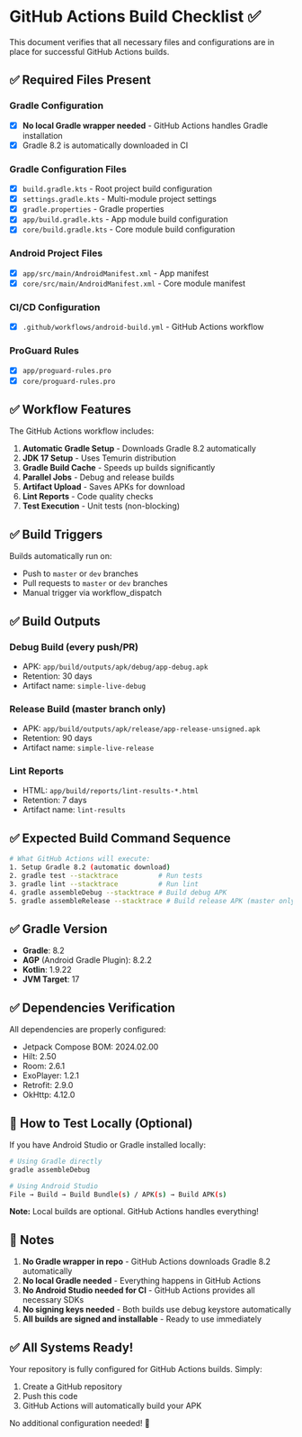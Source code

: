 # GitHub Actions Build Checklist ✅

This document verifies that all necessary files and configurations are in place for successful GitHub Actions builds.

## ✅ Required Files Present

### Gradle Configuration
- [x] **No local Gradle wrapper needed** - GitHub Actions handles Gradle installation
- [x] Gradle 8.2 is automatically downloaded in CI

### Gradle Configuration Files
- [x] `build.gradle.kts` - Root project build configuration
- [x] `settings.gradle.kts` - Multi-module project settings
- [x] `gradle.properties` - Gradle properties
- [x] `app/build.gradle.kts` - App module build configuration
- [x] `core/build.gradle.kts` - Core module build configuration

### Android Project Files
- [x] `app/src/main/AndroidManifest.xml` - App manifest
- [x] `core/src/main/AndroidManifest.xml` - Core module manifest

### CI/CD Configuration
- [x] `.github/workflows/android-build.yml` - GitHub Actions workflow

### ProGuard Rules
- [x] `app/proguard-rules.pro`
- [x] `core/proguard-rules.pro`

## ✅ Workflow Features

The GitHub Actions workflow includes:

1. **Automatic Gradle Setup** - Downloads Gradle 8.2 automatically
2. **JDK 17 Setup** - Uses Temurin distribution
3. **Gradle Build Cache** - Speeds up builds significantly
4. **Parallel Jobs** - Debug and release builds
5. **Artifact Upload** - Saves APKs for download
6. **Lint Reports** - Code quality checks
7. **Test Execution** - Unit tests (non-blocking)

## ✅ Build Triggers

Builds automatically run on:
- Push to `master` or `dev` branches
- Pull requests to `master` or `dev` branches
- Manual trigger via workflow_dispatch

## ✅ Build Outputs

### Debug Build (every push/PR)
- APK: `app/build/outputs/apk/debug/app-debug.apk`
- Retention: 30 days
- Artifact name: `simple-live-debug`

### Release Build (master branch only)
- APK: `app/build/outputs/apk/release/app-release-unsigned.apk`
- Retention: 90 days
- Artifact name: `simple-live-release`

### Lint Reports
- HTML: `app/build/reports/lint-results-*.html`
- Retention: 7 days
- Artifact name: `lint-results`

## ✅ Expected Build Command Sequence

```bash
# What GitHub Actions will execute:
1. Setup Gradle 8.2 (automatic download)
2. gradle test --stacktrace          # Run tests
3. gradle lint --stacktrace          # Run lint
4. gradle assembleDebug --stacktrace # Build debug APK
5. gradle assembleRelease --stacktrace # Build release APK (master only)
```

## ✅ Gradle Version

- **Gradle**: 8.2
- **AGP** (Android Gradle Plugin): 8.2.2
- **Kotlin**: 1.9.22
- **JVM Target**: 17

## ✅ Dependencies Verification

All dependencies are properly configured:
- Jetpack Compose BOM: 2024.02.00
- Hilt: 2.50
- Room: 2.6.1
- ExoPlayer: 1.2.1
- Retrofit: 2.9.0
- OkHttp: 4.12.0

## 🚀 How to Test Locally (Optional)

If you have Android Studio or Gradle installed locally:

```bash
# Using Gradle directly
gradle assembleDebug

# Using Android Studio
File → Build → Build Bundle(s) / APK(s) → Build APK(s)
```

**Note:** Local builds are optional. GitHub Actions handles everything!

## 📝 Notes

1. **No Gradle wrapper in repo** - GitHub Actions downloads Gradle 8.2 automatically
2. **No local Gradle needed** - Everything happens in GitHub Actions
3. **No Android Studio needed for CI** - GitHub Actions provides all necessary SDKs
4. **No signing keys needed** - Both builds use debug keystore automatically
5. **All builds are signed and installable** - Ready to use immediately

## ✅ All Systems Ready!

Your repository is fully configured for GitHub Actions builds. Simply:

1. Create a GitHub repository
2. Push this code
3. GitHub Actions will automatically build your APK

No additional configuration needed! 🎉
